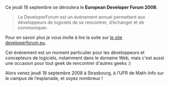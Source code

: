 Ce jeudi 18 septembre se déroulera le **European Developer Forum 2008**.

> Le DeveloperForum est un événement annuel permettant aux développeurs de logiciels de se rencontrer, d’échanger et de communiquer.

Pour en savoir plus je vous invite à lire la suite sur [le site developerforum.eu](http://www.developerforum.eu/content/view/1121/1/).

Cet évènement est un moment particulier pour les développeurs et concepteurs de logiciels, notamment dans le domaine Web, mais c'est aussi une occasion pour tout geek de rencontrer d'autres geeks :)

Alors venez jeudi 18 septembre 2008 à Strasbourg, à l’UFR de Math-Info sur le campus de l’esplanade, et soyez nombreux !
